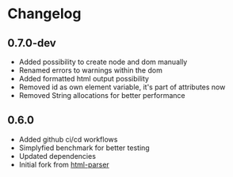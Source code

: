 # Changelog

## 0.7.0-dev
- Added possibility to create node and dom manually
- Renamed errors to warnings within the dom
- Added formatted html output possibility
- Removed id as own element variable, it's part of attributes now
- Removed String allocations for better performance

## 0.6.0
- Added github ci/cd workflows
- Simplyfied benchmark for better testing
- Updated dependencies
- Initial fork from [html-parser](https://github.com/mathiversen/html-parser)
